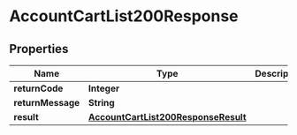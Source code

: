 

# AccountCartList200Response

## Properties

Name | Type | Description | Notes
------------ | ------------- | ------------- | -------------
**returnCode** | **Integer** |  |  [optional]
**returnMessage** | **String** |  |  [optional]
**result** | [**AccountCartList200ResponseResult**](AccountCartList200ResponseResult.md) |  |  [optional]




